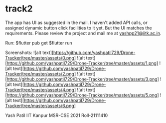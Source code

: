 # track2

The app has UI as suggested in the mail. I haven't added API calls, or assigned dynamic button click facilities to it yet. But the UI matches the requirements. Please review the project and mail me at yashpp21@iitk.ac.in.

Run:
$flutter pub get
$flutter run

Screenshots:
![alt text][https://github.com/yashpatil729/Drone-Tracker/tree/master/assets/0.png]
![alt text][https://github.com/yashpatil729/Drone-Tracker/tree/master/assets/1.png]
![alt text][https://github.com/yashpatil729/Drone-Tracker/tree/master/assets/2.png]
![alt text][https://github.com/yashpatil729/Drone-Tracker/tree/master/assets/3.png]
![alt text][https://github.com/yashpatil729/Drone-Tracker/tree/master/assets/4.png]
![alt text][https://github.com/yashpatil729/Drone-Tracker/tree/master/assets/5.png]
![alt text][https://github.com/yashpatil729/Drone-Tracker/tree/master/assets/6.png]

Yash Patil
IIT Kanpur
MSR-CSE 2021
Roll-21111410





